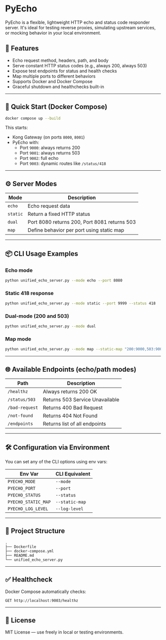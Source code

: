 
# PyEcho

PyEcho is a flexible, lightweight HTTP echo and status code responder server. It's ideal for testing reverse proxies, simulating upstream services, or mocking behavior in your local environment.

## 🔧 Features

- Echo request method, headers, path, and body
- Serve constant HTTP status codes (e.g., always 200, always 503)
- Expose test endpoints for status and health checks
- Map multiple ports to different behaviors
- Supports Docker and Docker Compose
- Graceful shutdown and healthchecks built-in

---

## 🚀 Quick Start (Docker Compose)

```bash
docker compose up --build
```

This starts:

- Kong Gateway (on ports `8000`, `8001`)
- PyEcho with:
  - Port `9000`: always returns 200
  - Port `9001`: always returns 503
  - Port `9002`: full echo
  - Port `9003`: dynamic routes like `/status/418`

---

## ⚙️ Server Modes

| Mode   | Description |
|--------|-------------|
| `echo` | Echo request data |
| `static` | Return a fixed HTTP status |
| `dual` | Port 8080 returns 200, Port 8081 returns 503 |
| `map` | Define behavior per port using static map |

---

## 📦 CLI Usage Examples

### Echo mode
```bash
python unified_echo_server.py --mode echo --port 8080
```

### Static 418 response
```bash
python unified_echo_server.py --mode static --port 9999 --status 418
```

### Dual-mode (200 and 503)
```bash
python unified_echo_server.py --mode dual
```

### Map mode
```bash
python unified_echo_server.py --mode map --static-map "200:9000,503:9001,echo:9002,path:9003"
```

---

## 🌐 Available Endpoints (echo/path modes)

| Path            | Description                  |
|-----------------|------------------------------|
| `/healthz`      | Always returns 200 OK         |
| `/status/503`   | Returns 503 Service Unavailable |
| `/bad-request`  | Returns 400 Bad Request      |
| `/not-found`    | Returns 404 Not Found        |
| `/endpoints`    | Returns list of all endpoints|

---

## 🛠 Configuration via Environment

You can set any of the CLI options using env vars:

| Env Var             | CLI Equivalent        |
|---------------------|-----------------------|
| `PYECHO_MODE`       | `--mode`              |
| `PYECHO_PORT`       | `--port`              |
| `PYECHO_STATUS`     | `--status`            |
| `PYECHO_STATIC_MAP` | `--static-map`        |
| `PYECHO_LOG_LEVEL`  | `--log-level`         |

---

## 📁 Project Structure

```
.
├── Dockerfile
├── docker-compose.yml
├── README.md
└── unified_echo_server.py
```

---

## ✅ Healthcheck

Docker Compose automatically checks:
```http
GET http://localhost:9003/healthz
```

---

## 📜 License

MIT License — use freely in local or testing environments.
